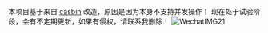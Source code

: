 
本项目基于来自 [casbin](https://github.com/casbin/casbin) 改造，原因是因为本身不支持并发操作！
现在处于试验阶段，会有不定期更新，如果有侵权，请联系我删除！
![WechatIMG21](https://user-images.githubusercontent.com/26316940/164198241-fe5365d4-73ba-453d-b8fd-520c8de224fe.jpeg)

